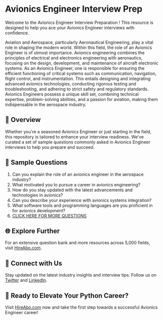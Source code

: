# Avionics Engineer Interview Prep

Welcome to the Avionics Engineer Interview Preparation ! This resource is designed to help you ace your Avionics Engineer interviews with confidence.

Aviation and Aerospace, particularly Aeronautical Engineering, play a vital role in shaping the modern world. Within this field, the role of an Avionics Engineer is of utmost importance. Avionics engineering combines the principles of electrical and electronics engineering with aeronautics, focusing on the design, development, and maintenance of aircraft electronic systems. As an Avionics Engineer, one is responsible for ensuring the efficient functioning of critical systems such as communication, navigation, flight control, and instrumentation. This entails designing and integrating advanced avionics technologies, conducting rigorous testing and troubleshooting, and adhering to strict safety and regulatory standards. Avionics Engineers possess a unique skill set, combining technical expertise, problem-solving abilities, and a passion for aviation, making them indispensable in the aerospace industry.

## 🚀 Overview

Whether you're a seasoned Avionics Engineer or just starting in the field, this repository is tailored to enhance your interview readiness. We've curated a set of sample questions commonly asked in Avionics Engineer interviews to help you prepare and succeed.

## 📝 Sample Questions

1. Can you explain the role of an avionics engineer in the aerospace industry?
2. What motivated you to pursue a career in avionics engineering?
3. How do you stay updated with the latest advancements and technologies in avionics?
4. Can you describe your experience with avionics systems integration?
5. What software tools and programming languages are you proficient in for avionics development?
6. [CLICK HERE FOR MORE QUESTIONS](https://hireabo.com/job/14_1_8/Avionics%20Engineer)

## 🌐 Explore Further

For an extensive question bank and more resources across 5,000 fields, visit [HireAbo.com](https://www.hireabo.com).

## 📱 Connect with Us

Stay updated on the latest industry insights and interview tips. Follow us on [Twitter](https://twitter.com/hireabo) and [LinkedIn](https://www.linkedin.com/in/hire-abo-3609972a8/).

## 🚀 Ready to Elevate Your Python Career?

Visit [HireAbo.com](https://www.hireabo.com) now and take the first step towards a successful Avionics Engineer career!